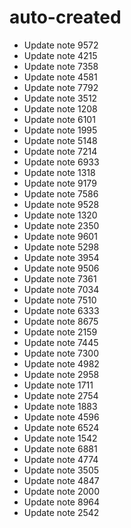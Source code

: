# auto-created
- Update note 9572
- Update note 4215
- Update note 7358
- Update note 4581
- Update note 7792
- Update note 3512
- Update note 1208
- Update note 6101
- Update note 1995
- Update note 5148
- Update note 7214
- Update note 6933
- Update note 1318
- Update note 9179
- Update note 7586
- Update note 9528
- Update note 1320
- Update note 2350
- Update note 9601
- Update note 5298
- Update note 3954
- Update note 9506
- Update note 7361
- Update note 7034
- Update note 7510
- Update note 6333
- Update note 8675
- Update note 2159
- Update note 7445
- Update note 7300
- Update note 4982
- Update note 2958
- Update note 1711
- Update note 2754
- Update note 1883
- Update note 4596
- Update note 6524
- Update note 1542
- Update note 6881
- Update note 4774
- Update note 3505
- Update note 4847
- Update note 2000
- Update note 8964
- Update note 2542
